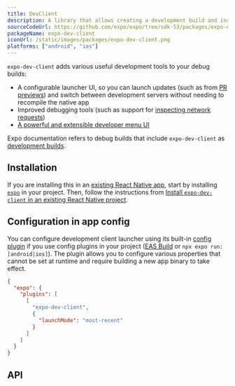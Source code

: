 ```yaml
---
title: DevClient
description: A library that allows creating a development build and includes useful development tools.
sourceCodeUrl: https://github.com/expo/expo/tree/sdk-53/packages/expo-dev-client
packageName: expo-dev-client
iconUrl: /static/images/packages/expo-dev-client.png
platforms: ["android", "ios"]
---
```


`expo-dev-client` adds various useful development tools to your debug builds:

- A configurable launcher UI, so you can launch updates (such as from [PR previews](/develop/development-builds/development-workflows#pr-previews)) and switch between development servers without needing to recompile the native app
- Improved debugging tools (such as support for [inspecting network requests](/debugging/tools/#inspecting-network-requests))
- [A powerful and extensible developer menu UI](/debugging/tools#developer-menu)

Expo documentation refers to debug builds that include `expo-dev-client` as [development builds](/develop/development-builds/introduction/).

## Installation

If you are installing this in an [existing React Native app](/bare/overview/), start by installing [`expo`](/bare/installing-expo-modules/) in your project. Then, follow the instructions from [Install `expo-dev-client` in an existing React Native project](/bare/install-dev-builds-in-bare/).

## Configuration in app config

You can configure development client launcher using its built-in [config plugin](/config-plugins/introduction/) if you use config plugins in your project ([EAS Build](/build/introduction) or `npx expo run:[android|ios]`). The plugin allows you to configure various properties that cannot be set at runtime and require building a new app binary to take effect.

```json app.json
{
  "expo": {
    "plugins": [
      [
        "expo-dev-client",
        {
          "launchMode": "most-recent"
        }
      ]
    ]
  }
}
```

## API

```js

```